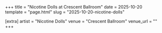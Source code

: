 +++
title = "Nicotine Dolls at Crescent Ballroom"
date = 2025-10-20
template = "page.html"
slug = "2025-10-20-nicotine-dolls"

[extra]
artist = "Nicotine Dolls"
venue = "Crescent Ballroom"
venue_url = ""
+++
